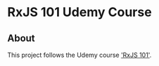 # RxJS 101 Udemy Course

## About

This project follows the Udemy course ['RxJS 101'](https://www.udemy.com/course/rxjs-101-course).